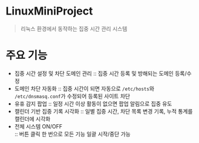 # LinuxMiniProject
> 리눅스 환경에서 동작하는 집중 시간 관리 시스템

# 주요 기능
- 집중 시간 설정 및 차단 도메인 관리 
    :: 집중 시간 등록 및 방해되는 도메인 등록/수정
- 도메인 차단 자동화 
    :: 집중 시간이 되면 자동으로 `/etc/hosts`와 `/etc/dnsmasq.conf`가 수정되어 등록된 사이트 차단
- 유휴 감지 팝업 
    :: 일정 시간 이상 활동이 없으면 팝업 알림으로 집중 유도
- 캘린더 기반 집중 기록 시각화 
    :: 일별 집중 시간, 차단 목록 변경 기록, 누적 통계를 캘린더에 시각화 
- 전체 시스템 ON/OFF    
    :: 버튼 클릭 한 번으로 모든 기능 일괄 시작/중단 가능
